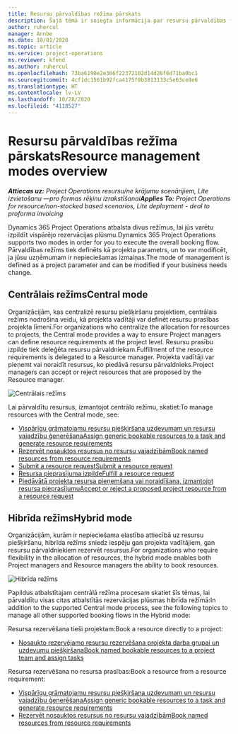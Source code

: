 ```yaml
---
title: Resursu pārvaldības režīma pārskats
description: Šajā tēmā ir sniegta informācija par resursu pārvaldības funkcionalitāti programmā Dynamics 365 Project Operations.
author: ruhercul
manager: Annbe
ms.date: 10/01/2020
ms.topic: article
ms.service: project-operations
ms.reviewer: kfend
ms.author: ruhercul
ms.openlocfilehash: 73ba6190e2e366f22372102d14d26f6d71ba0bc1
ms.sourcegitcommit: 4cf1dc1561b92fca4175f0b3813133c5e63ce8e6
ms.translationtype: HT
ms.contentlocale: lv-LV
ms.lasthandoff: 10/28/2020
ms.locfileid: "4118527"
---
```

# <a name="resource-management-modes-overview"></a><span data-ttu-id="cb067-103">Resursu pārvaldības režīma pārskats</span><span class="sxs-lookup"><span data-stu-id="cb067-103">Resource management modes overview</span></span>

<span data-ttu-id="cb067-104">_**Attiecas uz:** Project Operations resursu/ne krājumu scenārijiem, Lite izvietošanu —pro formas rēķinu izrakstīšanai_</span><span class="sxs-lookup"><span data-stu-id="cb067-104">_**Applies To:** Project Operations for resource/non-stocked based scenarios, Lite deployment - deal to proforma invoicing_</span></span>


<span data-ttu-id="cb067-105">Dynamics 365 Project Operations atbalsta divus režīmus, lai jūs varētu izpildīt vispārējo rezervācijas plūsmu.</span><span class="sxs-lookup"><span data-stu-id="cb067-105">Dynamics 365 Project Operations supports two modes in order for you to execute the overall booking flow.</span></span> <span data-ttu-id="cb067-106">Pārvaldības režīms tiek definēts kā projekta parametrs, un to var modificēt, ja jūsu uzņēmumam ir nepieciešamas izmaiņas.</span><span class="sxs-lookup"><span data-stu-id="cb067-106">The mode of management is defined as a project parameter and can be modified if your business needs change.</span></span>    

## <a name="central-mode"></a><span data-ttu-id="cb067-107">Centrālais režīms</span><span class="sxs-lookup"><span data-stu-id="cb067-107">Central mode</span></span>
<span data-ttu-id="cb067-108">Organizācijām, kas centralizē resursu piešķiršanu projektiem, centrālais režīms nodrošina veidu, kā projekta vadītāji var definēt resursu prasības projekta līmenī.</span><span class="sxs-lookup"><span data-stu-id="cb067-108">For organizations who centralize the allocation for resources to projects, the Central mode provides a way to ensure Project managers can define resource requirements at the project level.</span></span> <span data-ttu-id="cb067-109">Resursu prasību izpilde tiek deleģēta resursu pārvaldniekam.</span><span class="sxs-lookup"><span data-stu-id="cb067-109">Fulfillment of the resource requirements is delegated to a Resource manager.</span></span> <span data-ttu-id="cb067-110">Projekta vadītāji var pieņemt vai noraidīt resursus, ko piedāvā resursu pārvaldnieks.</span><span class="sxs-lookup"><span data-stu-id="cb067-110">Project managers can accept or reject resources that are proposed by the Resource manager.</span></span>

![Centrālais režīms](./media/resource-management-central.png)

<span data-ttu-id="cb067-112">Lai pārvaldītu resursus, izmantojot centrālo režīmu, skatiet:</span><span class="sxs-lookup"><span data-stu-id="cb067-112">To manage resources with the Central mode, see:</span></span>

- [<span data-ttu-id="cb067-113">Vispārīgu grāmatojamu resursu piešķiršana uzdevumam un resursu vajadzību ģenerēšana</span><span class="sxs-lookup"><span data-stu-id="cb067-113">Assign generic bookable resources to a task and generate resource requirements</span></span>](https://docs.microsoft.com/dynamics365/project-service/assign-generic-bookable-resource)
- [<span data-ttu-id="cb067-114">Rezervēt nosauktos resursus no resursu vajadzībām</span><span class="sxs-lookup"><span data-stu-id="cb067-114">Book named resources from resource requirements</span></span>](https://docs.microsoft.com/dynamics365/project-service/book-named-resource)
- [<span data-ttu-id="cb067-115">Submit a resource request</span><span class="sxs-lookup"><span data-stu-id="cb067-115">Submit a resource request</span></span>](https://docs.microsoft.com/dynamics365/project-service/submit-resource-request)
- [<span data-ttu-id="cb067-116">Resursa pieprasījuma izpilde</span><span class="sxs-lookup"><span data-stu-id="cb067-116">Fulfill a resource request</span></span>](https://docs.microsoft.com/dynamics365/project-service/resource-management-fulfill-requests)
- [<span data-ttu-id="cb067-117">Piedāvātā projekta resursa pieņemšana vai noraidīšana, izmantojot resursa pieprasījumu</span><span class="sxs-lookup"><span data-stu-id="cb067-117">Accept or reject a proposed project resource from a resource request</span></span>](https://docs.microsoft.com/dynamics365/project-service/accept-reject-proposed-resource)

## <a name="hybrid-mode"></a><span data-ttu-id="cb067-118">Hibrīda režīms</span><span class="sxs-lookup"><span data-stu-id="cb067-118">Hybrid mode</span></span>
<span data-ttu-id="cb067-119">Organizācijām, kurām ir nepieciešama elastība attiecībā uz resursu piešķiršanu, hibrīda režīms sniedz iespēju gan projekta vadītājiem, gan resursu pārvaldniekiem rezervēt resursus.</span><span class="sxs-lookup"><span data-stu-id="cb067-119">For organizations who require flexibility in the allocation of resources, the hybrid mode enables both Project managers and Resource managers the ability to book resources.</span></span>

![Hibrīda režīms](./media/resource-management-hybrid.png)

<span data-ttu-id="cb067-121">Papildus atbalstītajam centrālā režīma procesam skatiet šīs tēmas, lai pārvaldītu visas citas atbalstītās rezervācijas plūsmas hibrīda režīmā:</span><span class="sxs-lookup"><span data-stu-id="cb067-121">In addition to the supported Central mode process, see the following topics to manage all other supported booking flows in the Hybrid mode:</span></span>

<span data-ttu-id="cb067-122">Resursa rezervēšana tieši projektam:</span><span class="sxs-lookup"><span data-stu-id="cb067-122">Book a resource directly to a project:</span></span>
- [<span data-ttu-id="cb067-123">Nosaukto rezervējamo resursu rezervēšana projekta darba grupai un uzdevumu piešķiršana</span><span class="sxs-lookup"><span data-stu-id="cb067-123">Book named bookable resources to a project team and assign tasks</span></span>](https://docs.microsoft.com/dynamics365/project-service/assign-named-bookable-resource)

<span data-ttu-id="cb067-124">Resursa rezervēšana no resursa prasības:</span><span class="sxs-lookup"><span data-stu-id="cb067-124">Book a resource from a resource requirement:</span></span>
- [<span data-ttu-id="cb067-125">Vispārīgu grāmatojamu resursu piešķiršana uzdevumam un resursu vajadzību ģenerēšana</span><span class="sxs-lookup"><span data-stu-id="cb067-125">Assign generic bookable resources to a task and generate resource requirements</span></span>](https://docs.microsoft.com/dynamics365/project-service/assign-generic-bookable-resource)
- [<span data-ttu-id="cb067-126">Rezervēt nosauktos resursus no resursu vajadzībām</span><span class="sxs-lookup"><span data-stu-id="cb067-126">Book named resources from resource requirements</span></span>](https://docs.microsoft.com/dynamics365/project-service/book-named-resource)
